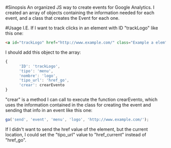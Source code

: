 #Sinopsis
An organized JS way to create events for Google Analytics. I created an array of objects containing the information needed for each event, and a class that creates the Event for each one.

#Usage
I.E. If I want to track clicks in an <a> element with ID "trackLogo" like this one:
```html
<a id="trackLogo" href="http://www.example.com/" class="Example a elem">Example</a>
```
I should add this object to the array:

```javascript
{
 	  'ID': 'trackLogo',
 	  'tipo': 'menu',
 	  'nombre': 'logo',
 	  'tipo_url': 'href_go',
 	  'crear': crearEvento
}
```
"crear" is a method I can call to execute the function crearEvento, which uses the information contained in the class for creating the event and sending that info in an event like this one:

```javascript
ga('send', 'event', 'menu', 'logo', 'http://www.example.com/');
```
If I didn't want to send the href value of the <a> element, but the current location, I could set the "tipo_url" value to "href_current" instead of "href_go".